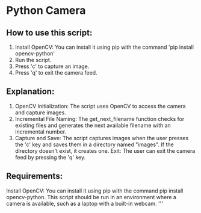 # Python Camera


## How to use this script:

1. Install OpenCV: You can install it using pip with the command 'pip install opencv-python'
2. Run the script.
3. Press 'c' to capture an image.
4. Press 'q' to exit the camera feed.


## Explanation:

1. OpenCV Initialization: The script uses OpenCV to access the camera and capture images.
2. Incremental File Naming: The get_next_filename function checks for existing files and generates the next available filename with an incremental number.
3. Capture and Save: The script captures images when the user presses the 'c' key and saves them in a directory named "images". If the directory doesn't exist, it creates one.
Exit: The user can exit the camera feed by pressing the 'q' key.

## Requirements:

Install OpenCV: You can install it using pip with the command pip install opencv-python.
This script should be run in an environment where a camera is available, such as a laptop with a built-in webcam.
'''
